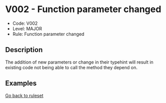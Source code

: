 # V002 - Function parameter changed

* Code: V002
* Level: MAJOR
* Rule: Function parameter changed

## Description

The addition of new parameters or change in their typehint will result in existing code not being able to call the method they depend on.

## Examples

[Go back to ruleset](../README.md)